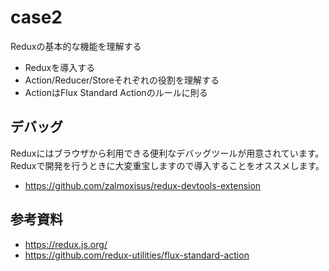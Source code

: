 # case2

Reduxの基本的な機能を理解する

- Reduxを導入する
- Action/Reducer/Storeそれぞれの役割を理解する
- ActionはFlux Standard Actionのルールに則る

## デバッグ

Reduxにはブラウザから利用できる便利なデバッグツールが用意されています。Reduxで開発を行うときに大変重宝しますので導入することをオススメします。

- https://github.com/zalmoxisus/redux-devtools-extension

## 参考資料

- https://redux.js.org/
- https://github.com/redux-utilities/flux-standard-action
